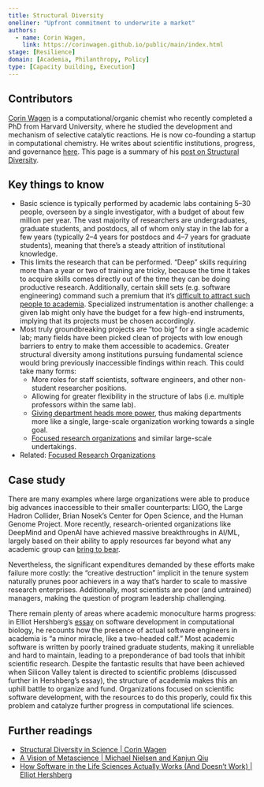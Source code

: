 ```yaml
---
title: Structural Diversity
oneliner: "Upfront commitment to underwrite a market"
authors:
  - name: Corin Wagen,
    link: https://corinwagen.github.io/public/main/index.html
stage: [Resilience]
domain: [Academia, Philanthropy, Policy]
type: [Capacity building, Execution]
---
```


## Contributors

[Corin Wagen](https://corinwagen.github.io/public/main/index.html) is a computational/organic chemist who recently completed a PhD from Harvard University, where he studied the development and mechanism of selective catalytic reactions. He is now co-founding a startup in computational chemistry. He writes about scientific institutions, progress, and governance [here](https://cwagen.substack.com/). This page is a summary of his [post on Structural Diversity](https://cwagen.substack.com/p/20221026_structural_diversityhtml).

## Key things to know

- Basic science is typically performed by academic labs containing 5–30 people, overseen by a single investigator, with a budget of about few million per year. The vast majority of researchers are undergraduates, graduate students, and postdocs, all of whom only stay in the lab for a few years (typically 2–4 years for postdocs and 4–7 years for graduate students), meaning that there’s a steady attrition of institutional knowledge.
- This limits the research that can be performed. “Deep” skills requiring more than a year or two of training are tricky, because the time it takes to acquire skills comes directly out of the time they can be doing productive research. Additionally, certain skill sets (e.g. software engineering) command such a premium that it’s [difficult to attract such people to academia](https://www.lesswrong.com/posts/9GweYgHABZAjH6T6f/). Specialized instrumentation is another challenge: a given lab might only have the budget for a few high-end instruments, implying that its projects must be chosen accordingly.
- Most truly groundbreaking projects are “too big” for a single academic lab; many fields have been picked clean of projects with low enough barriers to entry to make them accessible to academics. Greater structural diversity among institutions pursuing fundamental science would bring previously inaccessible findings within reach. This could take many forms:
  - More roles for staff scientists, software engineers, and other non-student researcher positions.
  - Allowing for greater flexibility in the structure of labs (i.e. multiple professors within the same lab).
  - [Giving department heads more power](https://www.freaktakes.com/p/how-karl-compton-believed-a-research), thus making departments more like a single, large-scale organization working towards a single goal.
  - [Focused research organizations](https://www.convergentresearch.org/about-fros) and similar large-scale undertakings.
- Related: [Focused Research Organizations](Focused%20Research%20Organizations%20a52df79084774014a5c3199068c2e3c1.md)

## Case study

There are many examples where large organizations were able to produce big advances inaccessible to their smaller counterparts: LIGO, the Large Hadron Collider, Brian Nosek’s Center for Open Science, and the Human Genome Project. More recently, research-oriented organizations like DeepMind and OpenAI have achieved massive breakthroughs in AI/ML, largely based on their ability to apply resources far beyond what any academic group can [bring to bear](https://arxiv.org/abs/2304.06035?s=03).

Nevertheless, the significant expenditures demanded by these efforts make failure more costly: the “creative destruction” implicit in the tenure system naturally prunes poor achievers in a way that’s harder to scale to massive research enterprises. Additionally, most scientists are poor (and untrained) managers, making the question of program leadership challenging.

There remain plenty of areas where academic monoculture harms progress: in Elliot Hershberg’s [essay](https://newscience.org/how-software-in-the-life-sciences-actually-works-and-doesnt-work/) on software development in computational biology, he recounts how the presence of actual software engineers in academia is “a minor miracle, like a two-headed calf.” Most academic software is written by poorly trained graduate students, making it unreliable and hard to maintain, leading to a preponderance of bad tools that inhibit scientific research. Despite the fantastic results that have been achieved when Silicon Valley talent is directed to scientific problems (discussed further in Hershberg’s essay), the structure of academia makes this an uphill battle to organize and fund. Organizations focused on scientific software development, with the resources to do this properly, could fix this problem and catalyze further progress in computational life sciences.

## Further readings

- [Structural Diversity in Science | Corin Wagen](https://corinwagen.github.io/public/blog/20221026_structural_diversity.html)
- [A Vision of Metascience | Michael Nielsen and Kanjun Qiu](https://scienceplusplus.org/metascience/)
- [How Software in the Life Sciences Actually Works (And Doesn’t Work) | Elliot Hershberg](https://newscience.org/how-software-in-the-life-sciences-actually-works-and-doesnt-work/)
